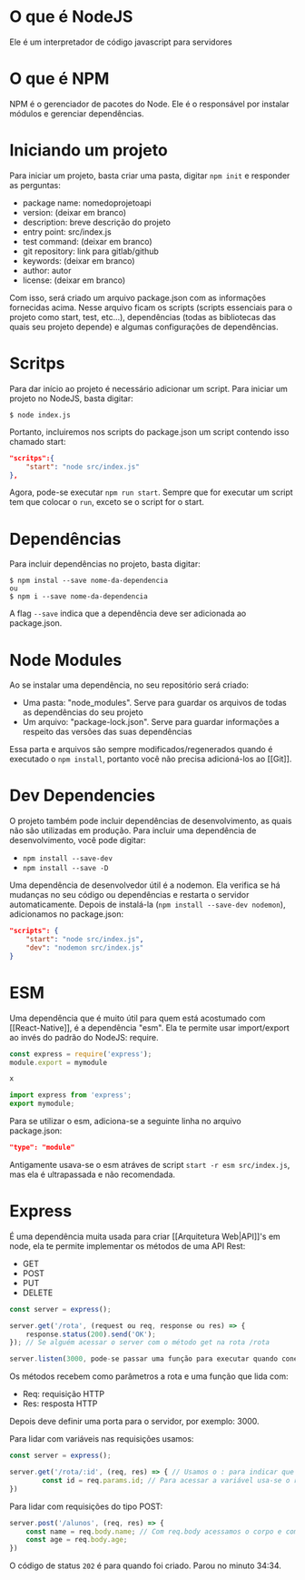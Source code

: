 # O que é NodeJS
Ele é um interpretador de código javascript para servidores
# O que é NPM
NPM é o gerenciador de pacotes do Node. Ele é o responsável por instalar módulos e gerenciar dependências.
# Iniciando um projeto
Para iniciar um projeto, basta criar uma pasta, digitar `npm init` e responder as perguntas:
- package name: nomedoprojetoapi
- version: (deixar em branco)
- description: breve descrição do projeto
- entry point: src/index.js
- test command: (deixar em branco)
- git repository: link para gitlab/github
- keywords: (deixar em branco)
- author: autor
- license: (deixar em branco)

Com isso, será criado um arquivo package.json com as informações fornecidas acima. Nesse arquivo ficam os scripts (scripts essenciais para o projeto como start, test, etc...), dependências (todas as bibliotecas das quais seu projeto depende) e algumas configurações de dependências.
# Scritps
Para dar início ao projeto é necessário adicionar um script. Para iniciar um projeto no NodeJS, basta digitar:
```
$ node index.js
```
Portanto, incluiremos nos scripts do package.json um script contendo isso chamado start:
~~~json
"scritps":{
	"start": "node src/index.js"
},
~~~
Agora, pode-se executar `npm run start`. Sempre que for executar um script tem que colocar o `run`, exceto se o script for o start.
# Dependências
Para incluir dependências no projeto, basta digitar:
```
$ npm instal --save nome-da-dependencia
ou
$ npm i --save nome-da-dependencia
```
A flag `--save` indica que a dependência deve ser adicionada ao package.json. 
# Node Modules
Ao se instalar uma dependência, no seu repositório será criado:
- Uma pasta: "node_modules". Serve para guardar os arquivos de todas as dependências do seu projeto
- Um arquivo: "package-lock.json". Serve para guardar informações a respeito das versões das suas dependências

Essa parta e arquivos são sempre modificados/regenerados quando é executado o `npm install`, portanto você não precisa adicioná-los ao [[Git]].
# Dev Dependencies
O projeto também pode incluir dependências de desenvolvimento, as quais não são utilizadas em produção. Para incluir uma dependência de desenvolvimento, você pode digitar: 
- `npm install --save-dev`
- `npm install --save -D`

Uma dependência de desenvolvedor útil é a nodemon. Ela verifica se há mudanças no seu código ou dependências e restarta o servidor automaticamente. Depois de instalá-la (`npm install --save-dev nodemon`), adicionamos no package.json:
~~~json
"scripts": {
	"start": "node src/index.js",
	"dev": "nodemon src/index.js"
}
~~~
# ESM
Uma dependência que é muito útil para quem está acostumado com [[React-Native]], é a dependência "esm". Ela te permite usar import/export ao invés do padrão do NodeJS: require.
~~~js
const express = require('express');
module.export = mymodule

x

import express from 'express';
export mymodule;
~~~
Para se utilizar o esm, adiciona-se a seguinte linha no arquivo package.json:
~~~json
"type": "module"
~~~
Antigamente usava-se o esm atráves de script `start -r esm src/index.js`, mas ela é ultrapassada e não recomendada.
# Express
É uma dependência muita usada para criar [[Arquitetura Web|API]]'s em node, ela te permite implementar os métodos de uma API Rest:
- GET
- POST
- PUT
- DELETE
~~~js
const server = express();

server.get('/rota', (request ou req, response ou res) => {
	response.status(200).send('OK');
}); // Se alguém acessar o server com o método get na rota /rota

server.listen(3000, pode-se passar uma função para executar quando conectar);
~~~
Os métodos recebem como parâmetros a rota e uma função que lida com:
- Req: requisição HTTP
- Res: resposta HTTP

Depois deve definir uma porta para o servidor, por exemplo: 3000.

Para lidar com variáveis nas requisições usamos:
~~~js
const server = express();

server.get('/rota/:id', (req, res) => { // Usamos o : para indicar que é uma variável e aí colocamos o nome dela (id no caso)
		const id = req.params.id; // Para acessar a variável usa-se o req.params.nome
})
~~~
Para lidar com requisições do tipo POST:
~~~js
server.post('/alunos', (req, res) => {
	const name = req.body.name; // Com req.body acessamos o corpo e com .nome acessamos a parte do corpo do mesmo nome que foi especificado
	const age = req.body.age;
})
~~~
O código de status `202` é para quando foi criado.
Parou no minuto 34:34.
